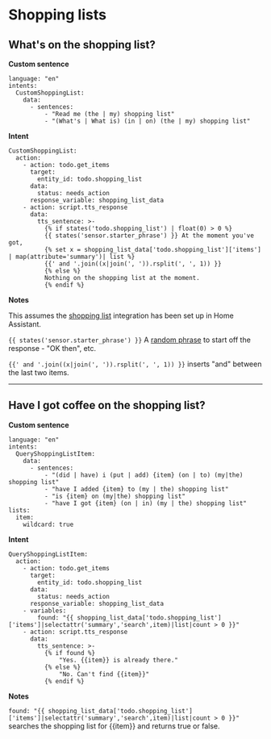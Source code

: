 # Shopping lists

## What's on the shopping list?

**Custom sentence**
```
language: "en"
intents:
  CustomShoppingList:
    data:
      - sentences:
          - "Read me (the | my) shopping list"
          - "(What's | What is) (in | on) (the | my) shopping list"
```
**Intent**
```
CustomShoppingList:
  action:
    - action: todo.get_items
      target:
        entity_id: todo.shopping_list
      data:
        status: needs_action
      response_variable: shopping_list_data
    - action: script.tts_response
      data:
        tts_sentence: >-
          {% if states('todo.shopping_list') | float(0) > 0 %}
          {{ states('sensor.starter_phrase') }} At the moment you've got,
          {% set x = shopping_list_data['todo.shopping_list']['items'] | map(attribute='summary')| list %}
          {{' and '.join((x|join(', ')).rsplit(', ', 1)) }}
          {% else %}
          Nothing on the shopping list at the moment.
          {% endif %}
```
**Notes**

This assumes the [shopping list](https://www.home-assistant.io/integrations/shopping_list/) integration has been set up in Home Assistant.

```{{ states('sensor.starter_phrase') }}``` A [random phrase](https://github.com/jackjourneyman/custom-sentences-and-intents-in-Home-Assistant/blob/main/random_phrases.md) to start off the response - "OK then", etc.

```{{' and '.join((x|join(', ')).rsplit(', ', 1)) }}``` inserts "and" between the last two items.

-----------------------------------------

## Have I got coffee on the shopping list?

**Custom sentence**
```
language: "en"
intents:
  QueryShoppingListItem:
    data:
      - sentences:
          - "(did | have) i (put | add) {item} (on | to) (my|the) shopping list"
          - "have I added {item} to (my | the) shopping list"
          - "is {item} on (my|the) shopping list"
          - "have I got {item} (on | in) (my | the) shopping list"
lists:
  item:
    wildcard: true
```

**Intent**
```
QueryShoppingListItem:
  action:
    - action: todo.get_items
      target:
        entity_id: todo.shopping_list
      data:
        status: needs_action
      response_variable: shopping_list_data
    - variables:
        found: "{{ shopping_list_data['todo.shopping_list']['items']|selectattr('summary','search',item)|list|count > 0 }}"
    - action: script.tts_response
      data:
        tts_sentence: >-
          {% if found %}
              "Yes. {{item}} is already there."
          {% else %}
              "No. Can't find {{item}}"
          {% endif %}
```
**Notes**

```found: "{{ shopping_list_data['todo.shopping_list']['items']|selectattr('summary','search',item)|list|count > 0 }}"``` searches the shopping list for {{item}} and returns true or false.
